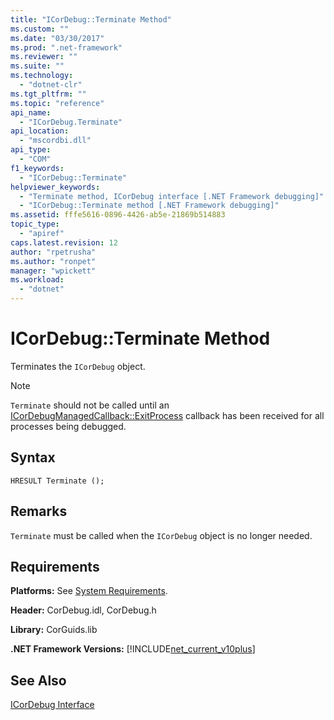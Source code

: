 ```yaml
---
title: "ICorDebug::Terminate Method"
ms.custom: ""
ms.date: "03/30/2017"
ms.prod: ".net-framework"
ms.reviewer: ""
ms.suite: ""
ms.technology: 
  - "dotnet-clr"
ms.tgt_pltfrm: ""
ms.topic: "reference"
api_name: 
  - "ICorDebug.Terminate"
api_location: 
  - "mscordbi.dll"
api_type: 
  - "COM"
f1_keywords: 
  - "ICorDebug::Terminate"
helpviewer_keywords: 
  - "Terminate method, ICorDebug interface [.NET Framework debugging]"
  - "ICorDebug::Terminate method [.NET Framework debugging]"
ms.assetid: fffe5616-0896-4426-ab5e-21869b514883
topic_type: 
  - "apiref"
caps.latest.revision: 12
author: "rpetrusha"
ms.author: "ronpet"
manager: "wpickett"
ms.workload: 
  - "dotnet"
---
```

# ICorDebug::Terminate Method
Terminates the `ICorDebug` object.  
  
> [!NOTE]
>  `Terminate` should not be called until an [ICorDebugManagedCallback::ExitProcess](../../../../docs/framework/unmanaged-api/debugging/icordebugmanagedcallback-exitprocess-method.md) callback has been received for all processes being debugged.  
  
## Syntax  
  
```  
HRESULT Terminate ();  
```  
  
## Remarks  
 `Terminate` must be called when the `ICorDebug` object is no longer needed.  
  
## Requirements  
 **Platforms:** See [System Requirements](../../../../docs/framework/get-started/system-requirements.md).  
  
 **Header:** CorDebug.idl, CorDebug.h  
  
 **Library:** CorGuids.lib  
  
 **.NET Framework Versions:** [!INCLUDE[net_current_v10plus](../../../../includes/net-current-v10plus-md.md)]  
  
## See Also  
 [ICorDebug Interface](../../../../docs/framework/unmanaged-api/debugging/icordebug-interface.md)
